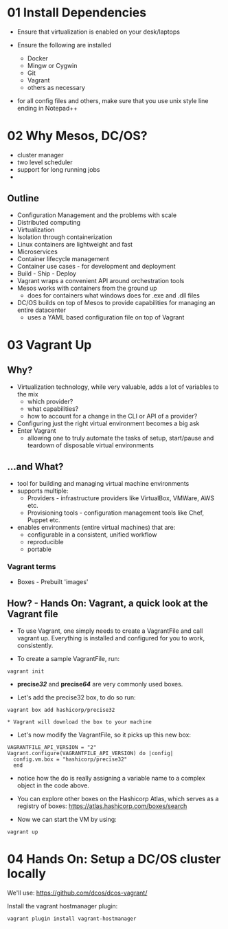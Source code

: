 # 01 Install Dependencies
* Ensure that virtualization is enabled on your desk/laptops
* Ensure the following are installed
    * Docker
    * Mingw or Cygwin
    * Git
    * Vagrant
    * others as necessary

* for all config files and others, make sure that you use unix style line ending in Notepad++

# 02 Why Mesos, DC/OS?
* cluster manager
* two level scheduler
* support for long running jobs
* 

## Outline
* Configuration Management and the problems with scale
* Distributed computing
* Virtualization
* Isolation through containerization
* Linux containers are lightweight and fast
* Microservices
* Container lifecycle management
* Container use cases - for development and deployment
* Build - Ship - Deploy
* Vagrant wraps a convenient API around orchestration tools
* Mesos works with containers from the ground up
    * does for containers what windows does for .exe and .dll files
* DC/OS builds on top of Mesos to provide capabilities for managing an entire datacenter
    * uses a YAML based configuration file on top of Vagrant


# 03 Vagrant Up
## Why?

* Virtualization technology, while very valuable, adds a lot of variables to the mix
	* which provider?
	* what capabilities?
	* how to account for a change in the CLI or API of a provider?
* Configuring just the right virtual environment becomes a big ask
* Enter Vagrant
	* allowing one to truly automate the tasks of setup, start/pause and teardown of disposable virtual environments

## ...and What?
* tool for building and managing virtual machine environments
* supports multiple:
	* Providers - infrastructure providers like VirtualBox, VMWare, AWS etc.
	* Provisioning tools - configuration management tools like Chef, Puppet etc.
* enables environments (entire virtual machines) that are:
	* configurable in a consistent, unified workflow
	* reproducible
	* portable

### Vagrant terms

* Boxes - Prebuilt 'images' 



## How? - Hands On: Vagrant, a quick look at the Vagrant file
* To use Vagrant, one simply needs to create a VagrantFile and call vagrant up. Everything is installed and configured for you to work, consistently. 

* To create a sample VagrantFile, run:

```shell
vagrant init
```

* **precise*32*** and **precise*64*** are very commonly used boxes.

* Let's add the precise32 box, to do so run:
```shell
vagrant box add hashicorp/precise32
```
	* Vagrant will download the box to your machine

* Let's now modify the VagrantFile, so it picks up this new box:

``` shell
VAGRANTFILE_API_VERSION = "2"
Vagrant.configure(VAGRANTFILE_API_VERSION) do |config|
  config.vm.box = "hashicorp/precise32"
  end
```
* notice how the do is really assigning a variable name to a complex object in the code above.



* You can explore other boxes on the Hashicorp Atlas, which serves as a registry of boxes: https://atlas.hashicorp.com/boxes/search
* Now we can start the VM by using:

```shell
vagrant up
```


# 04 Hands On: Setup a DC/OS cluster locally
We'll use: https://github.com/dcos/dcos-vagrant/

Install the vagrant hostmanager plugin: 

```shell
vagrant plugin install vagrant-hostmanager
```
